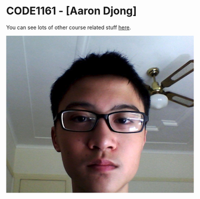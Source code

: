 # CODE1161 - [Aaron Djong]

You can see lots of other course related stuff [here](https://notionparallax.co.uk/CODE1161).

![a photo of me](mugshot.png)
